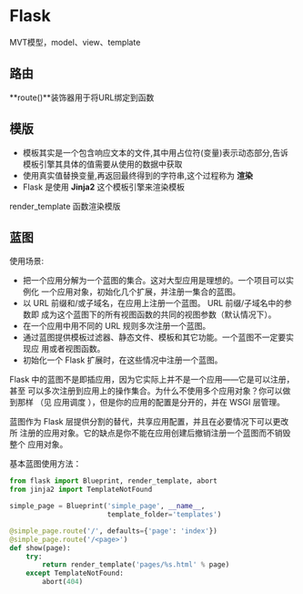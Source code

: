 # Flask

MVT模型，model、view、template

## 路由

**route()**装饰器用于将URL绑定到函数



## 模版

- 模板其实是一个包含响应文本的文件,其中用占位符(变量)表示动态部分,告诉模板引擎其具体的值需要从使用的数据中获取
- 使用真实值替换变量,再返回最终得到的字符串,这个过程称为 **渲染**
- Flask 是使用 **Jinja2** 这个模板引擎来渲染模板

render_template 函数渲染模版

## 蓝图

使用场景:

- 把一个应用分解为一个蓝图的集合。这对大型应用是理想的。一个项目可以实例化 一个应用对象，初始化几个扩展，并注册一集合的蓝图。
- 以 URL 前缀和/或子域名，在应用上注册一个蓝图。 URL 前缀/子域名中的参数即 成为这个蓝图下的所有视图函数的共同的视图参数（默认情况下）。
- 在一个应用中用不同的 URL 规则多次注册一个蓝图。
- 通过蓝图提供模板过滤器、静态文件、模板和其它功能。一个蓝图不一定要实现应 用或者视图函数。
- 初始化一个 Flask 扩展时，在这些情况中注册一个蓝图。

Flask 中的蓝图不是即插应用，因为它实际上并不是一个应用——它是可以注册，甚至 可以多次注册到应用上的操作集合。为什么不使用多个应用对象？你可以做到那样 （见 应用调度 ），但是你的应用的配置是分开的，并在 WSGI 层管理。

蓝图作为 Flask 层提供分割的替代，共享应用配置，并且在必要情况下可以更改所 注册的应用对象。它的缺点是你不能在应用创建后撤销注册一个蓝图而不销毁整个 应用对象。



基本蓝图使用方法：

```python
from flask import Blueprint, render_template, abort
from jinja2 import TemplateNotFound

simple_page = Blueprint('simple_page', __name__,
                        template_folder='templates')

@simple_page.route('/', defaults={'page': 'index'})
@simple_page.route('/<page>')
def show(page):
    try:
        return render_template('pages/%s.html' % page)
    except TemplateNotFound:
        abort(404)
```

